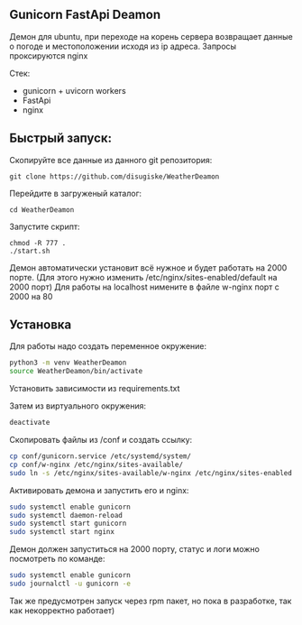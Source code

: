 ## Gunicorn FastApi Deamon
Демон для ubuntu, при переходе на корень сервера возвращает данные о погоде и местоположении исходя из ip адреса.
Запросы проксируются nginx

Стек:
 - gunicorn + uvicorn workers
 - FastApi
 - nginx

## Быстрый запуск:
Скопируйте все данные из данного git репозитория:
```shell
git clone https://github.com/disugiske/WeatherDeamon
```
Перейдите в загруженый каталог:
```shell
cd WeatherDeamon
```
Запустите скрипт:
```shell
chmod -R 777 .
./start.sh
```
Демон автоматически установит всё нужное и будет работать на 2000 порте. (Для этого нужно изменить /etc/nginx/sites-enabled/default на 2000 порт)
Для работы на localhost нимените в файле w-nginx порт с 2000 на 80
## Установка
Для работы надо создать переменное окружение:

```sh
python3 -m venv WeatherDeamon
source WeatherDeamon/bin/activate
```
Установить зависимости из requirements.txt

Затем из виртуального окружения:

```sh
deactivate
```

Скопировать файлы из /conf и создать ссылку:

```sh
cp conf/gunicorn.service /etc/systemd/system/
cp conf/w-nginx /etc/nginx/sites-available/
sudo ln -s /etc/nginx/sites-available/w-nginx /etc/nginx/sites-enabled
```

Активировать демона и запустить его и nginx:
```sh
sudo systemctl enable gunicorn
sudo systemctl daemon-reload
sudo systemctl start gunicorn
sudo systemctl start nginx
```

Демон должен запуститься на 2000 порту, статус и логи можно посмотреть по команде:
```sh
sudo systemctl enable gunicorn
sudo journalctl -u gunicorn -e
```

Так же предусмотрен запуск через rpm пакет, но пока в разработке, так как некорректно работает)
